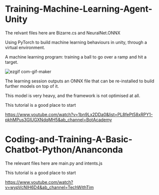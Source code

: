 # Training-Machine-Learning-Agent-Unity

The relvant files here are Bizarre.cs and NeuralNet.ONNX

Using PyTorch to build machine learning behaviours in unity, through a virtual environment.

A machine learning program: training a ball to go over a ramp and hit a target.

![ezgif com-gif-maker](https://user-images.githubusercontent.com/73109076/105433174-0b805c00-5c51-11eb-95e1-afcb616b17cf.gif)

The learning session outputs an ONNX file that can be re-installed to build further models on top of it.

This model is very heavy, and the framework is not optimised at all.

This tutorial is a good place to start 

https://www.youtube.com/watch?v=1bn9Lx2DDa0&list=PL8fePt58xRPY1-pkhMPus3GlUGXNdqMH5&ab_channel=BotAcademy

# Coding-and-Training-A-Basic-Chatbot-Python/Ananconda

The relevant files here are main.py and intents.js

This tutorial is a good place to start

https://www.youtube.com/watch?v=wypVcNIH6D4&ab_channel=TechWithTim

